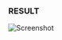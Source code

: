 ### RESULT
![Screenshot](https://github.com/user-attachments/assets/f7192213-eb8c-42d9-95d0-9c0918bfcd28)
